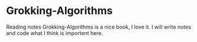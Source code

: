 # Grokking-Algorithms
Reading notes
Grokking-Algorithms is a nice book, I love it. I will write notes and code what I think is importent here.
